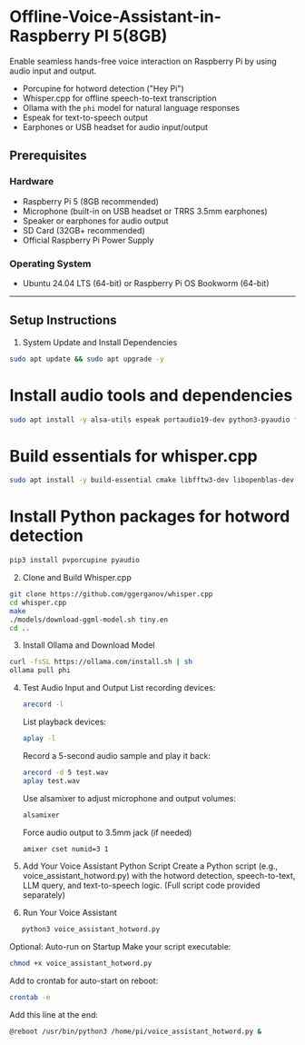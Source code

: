 # Offline-Voice-Assistant-in-Raspberry PI 5(8GB)
Enable seamless hands-free voice interaction on Raspberry Pi by using audio input and output.

- Porcupine for hotword detection ("Hey Pi")  
- Whisper.cpp for offline speech-to-text transcription  
- Ollama with the `phi` model for natural language responses  
- Espeak for text-to-speech output  
- Earphones or USB headset for audio input/output  

## Prerequisites

### Hardware
- Raspberry Pi 5 (8GB recommended)  
- Microphone (built-in on USB headset or TRRS 3.5mm earphones)  
- Speaker or earphones for audio output  
- SD Card (32GB+ recommended)  
- Official Raspberry Pi Power Supply  

### Operating System  
- Ubuntu 24.04 LTS (64-bit) or Raspberry Pi OS Bookworm (64-bit)

---

## Setup Instructions
1. System Update and Install Dependencies

```bash
sudo apt update && sudo apt upgrade -y
```

# Install audio tools and dependencies
```bash
sudo apt install -y alsa-utils espeak portaudio19-dev python3-pyaudio ffmpeg
```

# Build essentials for whisper.cpp
```bash
sudo apt install -y build-essential cmake libfftw3-dev libopenblas-dev
```

# Install Python packages for hotword detection
```bash
pip3 install pvporcupine pyaudio
```

2. Clone and Build Whisper.cpp
```bash
git clone https://github.com/ggerganov/whisper.cpp
cd whisper.cpp
make
./models/download-ggml-model.sh tiny.en
cd ..
```

3. Install Ollama and Download Model
```bash
curl -fsSL https://ollama.com/install.sh | sh
ollama pull phi
```

4. Test Audio Input and Output
   List recording devices:
   ```bash
   arecord -l
   ```
   List playback devices:
   ```bash
   aplay -l
   ```
   Record a 5-second audio sample and play it back:
   ```bash
   arecord -d 5 test.wav
   aplay test.wav
   ```
   Use alsamixer to adjust microphone and output volumes:
    ```bash
   alsamixer
   ```
   Force audio output to 3.5mm jack (if needed)
   ```bash
   amixer cset numid=3 1
   ```
5. Add Your Voice Assistant Python Script
Create a Python script (e.g., voice_assistant_hotword.py) with the hotword detection, speech-to-text, LLM query, and text-to-speech logic.
(Full script code provided separately)

6. Run Your Voice Assistant
```bash
   python3 voice_assistant_hotword.py
```

Optional: Auto-run on Startup
Make your script executable:
```bash
chmod +x voice_assistant_hotword.py
```
Add to crontab for auto-start on reboot:
```bash
crontab -e
```
Add this line at the end:
```bash
@reboot /usr/bin/python3 /home/pi/voice_assistant_hotword.py &
```
   
